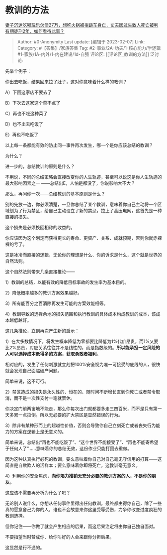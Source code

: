# 教训的方法
[妻子沉迷吃喝玩乐欠债27万，想吃火锅被拒跳车身亡，丈夫因过失致人死亡被判有期徒刑2年，如何看待此事？](https://www.zhihu.com/question/582294603/answer/2880495164)

> Author: #0-Anonymity
> Last update: [编辑于 2023-02-07]
> Link:
> Category: #【答集】/家族答集
> Tag: #2-事业/2A-功夫/1-核心能力/学逻辑 #1-家族/1A-内外/1-内在建设/1d-自强
> 评论区: [[评论区_教训的方法]]
> 泛讨论:

先举个例子：

你出去吃饭，结果回来拉了肚子，这对你意味着什么样的教训？

A）下回这家店不要去了

B）下次去这家这个菜不点了

C）再也不吃这种菜了

D）也不出去吃饭了

E）再也不吃饭了

以上每一条都能有效的防止同一事件再次发生，哪一个是你应该总结的教训？

为什么？

进一步的，总结教训的原则是什么？

不用说，不同的总结策略会直接改变你的人生轨迹，甚至可以说这是你人生轨迹的最大影响因素之一 ——总结出E，人怕是都没了，你说影响大不大？

那么，再问你一次——总结教训的基本原则是什么？

别的先放一边，你必须清楚，一旦你总结了某个教训，意味着你自己主动将一个区域划为了行为禁区，给自己主动设立了新的禁忌，拉上了高压电网，这首先是一种直接的损失。

这个损失是必须换回相称的收益的。

你应该因为这个划定而获得更长的寿命、更资产、关系、成就预期，否则你就赤裸裸的亏了。

这是冰冷而直接的逻辑，无论你的理想是什么、你的诉求是什么，这个就是世界的自然法则。

这个自然法则带来几条直接推论——

1）教训的总结，以能有效的降低目标事故的发生率为基本目的。

2）降低概率越多的教训方案效果越好。

3）所有能百分之百消除再发生可能的方案效能相等。

4）教训导致的选择余地的损失范围和执行教训的具体成本构成教训的成本，该成本越低越好。

这几条推论，立刻再次产生新的启示：

1）在大多数情况下，将发生概率降低为零都要比降低为1%代价昂贵，而1%又要比2%昂贵，对应关系往往并不是线性的，而是指数级的。**所以能承担一定风险的人可以选择成本低得多的方案，获取勇敢者福利**。

相对应的，发生了任何刺激就立刻把100%安全视为唯一可接受的底线的人，很快就会发现自己面临破产问题。

简单来说，这不可行。

2）禁区造成的损失是永久性的、恒在的、随时间不断增长直到你死亡或者禁令取消，而不是一次性支付一笔就罢休。

你决定门前两亩地不能走，那么你每次出门就都要多走三四百米，而不是只有第一天多累一点拉倒。所以无必要的扩大禁区是显然错误的行为。

3）除非有某种形而上的超越性价值，否则会导致你自己立刻死亡或者丧失行为能力的方案在逻辑上是无意义的。

简单来说，总结出“再也不能吃饭了”、“这个世界不能接受了”、“再也不能寄希望于任何人了”……意味着你的总结无效，这份作业只能打回去重做。

因为这种认真执行必死的教训，要么意味着你自己对自己毫无守信用的打算——这简直是自欺欺人的活样本；要么意味着你即将死亡，这教训毫无意义。

4）利用你的安全焦虑，**向你竭力推销无充分必要的教训方案的人，不是你的朋友。**

这应该不需要再分析为什么了吧？

无论别人说什么，你想从任何事件里得出任何教训，最终都由得你自己，除了一些真的愿意舍己为你的人，谁也不会故意来你这里受辱受伤，力争你改变过度疯狂的教训选择。

但你记住——你做了就会产生相应的后果，而这后果注定将由你自己独自面对。

不要指望当时赞成你、给你叫好的人会来跟你分担后果。

这显然是行不通的。
